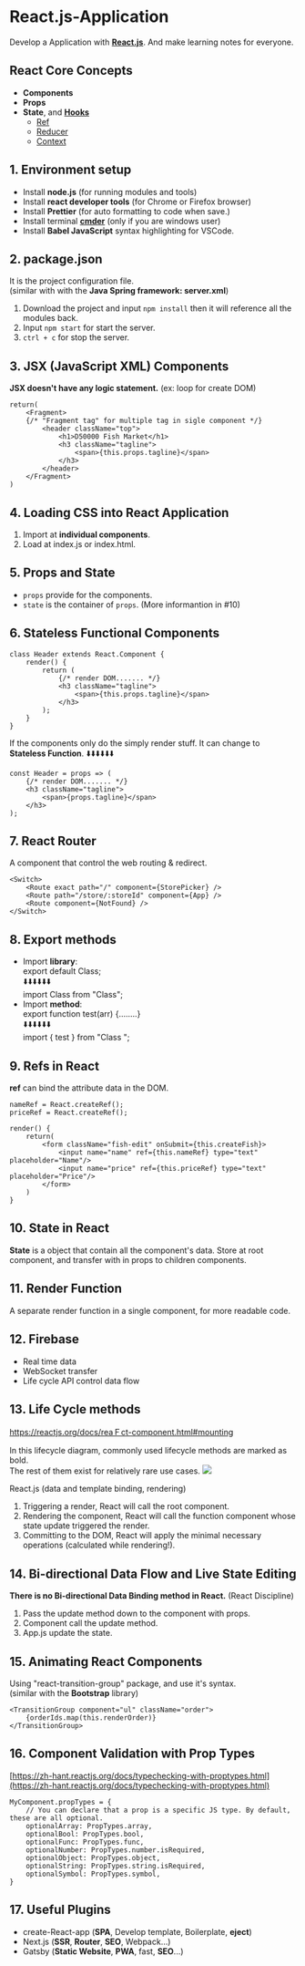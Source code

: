 
# React.js-Application
Develop a Application with [**React.js**](https://beta.reactjs.org/learn).
And make learning notes for everyone.

## React Core Concepts
- **Components**
- **Props**
- **State**,  and [**Hooks**](https://reactjs.org/docs/hooks-intro.html)
  - [Ref](https://beta.reactjs.org/learn/referencing-values-with-refs)
  - [Reducer](https://beta.reactjs.org/learn/managing-state#extracting-state-logic-into-a-reducer)
  - [Context](https://beta.reactjs.org/learn/passing-data-deeply-with-context)

## 1. Environment setup
 - Install **node.js** (for running modules and tools)
 - Install **react developer tools** (for Chrome or Firefox browser)
 - Install **Prettier** (for auto formatting to code when save.)
 - Install terminal [**cmder**](https://cmder.net/) (only if you are windows user)
 - Install **Babel JavaScript** syntax highlighting for VSCode.


## 2. package.json
It is the project configuration file.  
(similar with with the **Java Spring framework: server.xml**)

 1. Download the project and input `npm install` then it will reference
    all the modules back.
 2. Input `npm start` for start the server.
 3. `ctrl + c` for stop the server.


## 3. JSX (JavaScript XML) Components
**JSX doesn't have any logic statement.** (ex: loop for create DOM)
```
return(
	<Fragment>
	{/* "Fragment tag" for multiple tag in sigle component */}
		<header className="top">
			<h1>D50000 Fish Market</h1>
			<h3 className="tagline">
				<span>{this.props.tagline}</span>
			</h3>
		</header>
	</Fragment>
)
```


## 4. Loading CSS into React Application
 1. Import at **individual components**.
 2. Load at index.js or index.html.


## 5. Props and State
 - `props` provide for the components.
 - `state` is the container of `props`. (More informantion in #10)


## 6. Stateless Functional Components
```
class Header extends React.Component {
    render() {
        return (
            {/* render DOM....... */}
            <h3 className="tagline">
                <span>{this.props.tagline}</span>
            </h3>
        );
	}
}
```
If the components only do the simply render stuff. It can change to **Stateless Function**.  ⬇️⬇️⬇️⬇️⬇️⬇️
```
const Header = props => (
	{/* render DOM....... */}
	<h3 className="tagline">
	    <span>{props.tagline}</span>
	</h3>
);
```


## 7. React Router
A component that control the web routing & redirect.
```
<Switch>
	<Route exact path="/" component={StorePicker} />
	<Route path="/store/:storeId" component={App} />
	<Route component={NotFound} />
</Switch>
```


## 8. Export methods
 - Import **library**:  
 export  default  Class;  
 ⬇️⬇️⬇️⬇️⬇️⬇️  
 import  Class from  "Class";  
 - Import **method**:  
 export  function  test(arr) {........}  
 ⬇️⬇️⬇️⬇️⬇️⬇️  
 import { test } from "Class ";


## 9. Refs in React
**ref** can bind the attribute data in the DOM.
```
nameRef = React.createRef();
priceRef = React.createRef();

render() {
    return(
        <form className="fish-edit" onSubmit={this.createFish}>
            <input name="name" ref={this.nameRef} type="text" placeholder="Name"/>
            <input name="price" ref={this.priceRef} type="text" placeholder="Price"/>
        </form>
    )
}
```


## 10. State in React
**State** is a object that contain all the component's data. 
Store at root component, and transfer with in props to children components.


## 11. Render Function
A separate render function in a single component, for more readable code.


## 12. Firebase
 - Real time data
 - WebSocket transfer
 - Life cycle API control data flow


## 13. Life Cycle methods
https://reactjs.org/docs/reaＦct-component.html#mounting  

In this lifecycle diagram, commonly used lifecycle methods are marked as bold.  
The rest of them exist for relatively rare use cases.
![](https://github.com/D50000/React.js-Application/blob/master/react_lifecycle.png)  
  
React.js (data and template binding, rendering)  
  1. Triggering a render, React will call the root component.
  2. Rendering the component, React will call the function component whose state update triggered the render.  
  3. Committing to the DOM, React will apply the minimal necessary operations (calculated while rendering!).  

## 14. Bi-directional Data Flow and Live State Editing
**There is no Bi-directional Data Binding method in React.** (React Discipline)
 1. Pass the update method down to the component with props.
 2. Component call the update method. 
 3. App.js update the state.


## 15. Animating React Components
Using "react-transition-group" package, and use it's syntax.  
(similar with the **Bootstrap** library)
```
<TransitionGroup component="ul" className="order">
	{orderIds.map(this.renderOrder)}
</TransitionGroup>
```


## 16. Component Validation with Prop Types
[https://zh-hant.reactjs.org/docs/typechecking-with-proptypes.html](https://zh-hant.reactjs.org/docs/typechecking-with-proptypes.html)
```
MyComponent.propTypes = {
	// You can declare that a prop is a specific JS type. By default, these are all optional.
	optionalArray: PropTypes.array,
	optionalBool: PropTypes.bool,
	optionalFunc: PropTypes.func,
	optionalNumber: PropTypes.number.isRequired,
	optionalObject: PropTypes.object,
	optionalString: PropTypes.string.isRequired,
	optionalSymbol: PropTypes.symbol,
}
```

## 17. Useful Plugins
 - create-React-app (**SPA**, Develop template, Boilerplate, **eject**)
 - Next.js (**SSR**, **Router**, **SEO**, Webpack...)
 - Gatsby (**Static Website**, **PWA**, fast, **SEO**...)
